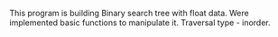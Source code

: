 This program is building Binary search tree with float data. Were implemented basic functions to manipulate it. Traversal type - inorder.
